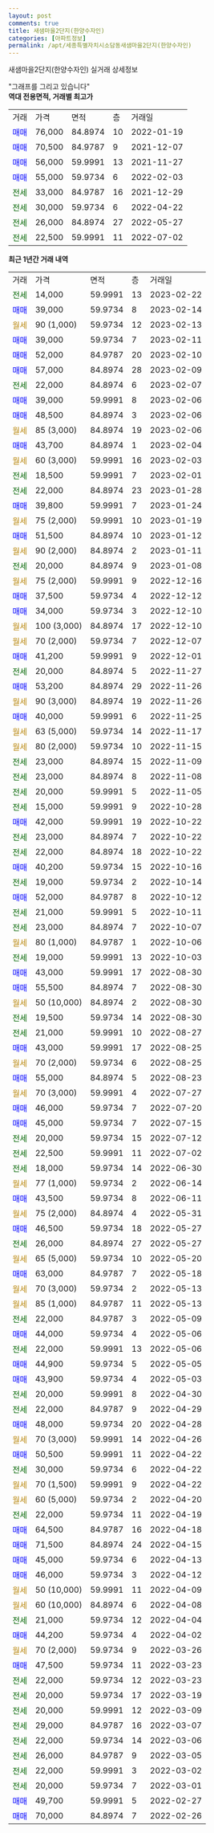 ```yaml
---
layout: post
comments: true
title: 새샘마을2단지(한양수자인)
categories: [아파트정보]
permalink: /apt/세종특별자치시소담동새샘마을2단지(한양수자인)
---
```


새샘마을2단지(한양수자인) 실거래 상세정보

<script type="text/javascript">
  google.charts.load('current', {'packages':['line', 'corechart']});
  google.charts.setOnLoadCallback(drawChart);

  function drawChart() {
    var data = new google.visualization.DataTable();
    data.addColumn('date', '거래일');
    data.addColumn('number', "매매");
    data.addColumn('number', "전세");
    data.addColumn('number', "전매");

    data.addRows([[new Date(Date.parse("2023-02-22")), null, 14000, null], [new Date(Date.parse("2023-02-14")), 39000, null, null], [new Date(Date.parse("2023-02-13")), null, null, null], [new Date(Date.parse("2023-02-11")), 39000, null, null], [new Date(Date.parse("2023-02-10")), 52000, null, null], [new Date(Date.parse("2023-02-09")), 57000, null, null], [new Date(Date.parse("2023-02-07")), null, 22000, null], [new Date(Date.parse("2023-02-06")), 39000, null, null], [new Date(Date.parse("2023-02-06")), 48500, null, null], [new Date(Date.parse("2023-02-06")), null, null, null], [new Date(Date.parse("2023-02-04")), 43700, null, null], [new Date(Date.parse("2023-02-03")), null, null, null], [new Date(Date.parse("2023-02-01")), null, 18500, null], [new Date(Date.parse("2023-01-28")), null, 22000, null], [new Date(Date.parse("2023-01-24")), 39800, null, null], [new Date(Date.parse("2023-01-19")), null, null, null], [new Date(Date.parse("2023-01-12")), 51500, null, null], [new Date(Date.parse("2023-01-11")), null, null, null], [new Date(Date.parse("2023-01-08")), null, 20000, null], [new Date(Date.parse("2022-12-16")), null, null, null], [new Date(Date.parse("2022-12-12")), 37500, null, null], [new Date(Date.parse("2022-12-10")), 34000, null, null], [new Date(Date.parse("2022-12-10")), null, null, null], [new Date(Date.parse("2022-12-07")), null, null, null], [new Date(Date.parse("2022-12-01")), 41200, null, null], [new Date(Date.parse("2022-11-27")), null, 20000, null], [new Date(Date.parse("2022-11-26")), 53200, null, null], [new Date(Date.parse("2022-11-26")), null, null, null], [new Date(Date.parse("2022-11-25")), 40000, null, null], [new Date(Date.parse("2022-11-17")), null, null, null], [new Date(Date.parse("2022-11-15")), null, null, null], [new Date(Date.parse("2022-11-09")), null, 23000, null], [new Date(Date.parse("2022-11-08")), null, 23000, null], [new Date(Date.parse("2022-11-05")), null, 20000, null], [new Date(Date.parse("2022-10-28")), null, 15000, null], [new Date(Date.parse("2022-10-22")), 42000, null, null], [new Date(Date.parse("2022-10-22")), null, 23000, null], [new Date(Date.parse("2022-10-22")), null, 22000, null], [new Date(Date.parse("2022-10-16")), 40200, null, null], [new Date(Date.parse("2022-10-14")), null, 19000, null], [new Date(Date.parse("2022-10-12")), 52000, null, null], [new Date(Date.parse("2022-10-11")), null, 21000, null], [new Date(Date.parse("2022-10-07")), null, 23000, null], [new Date(Date.parse("2022-10-06")), null, null, null], [new Date(Date.parse("2022-10-03")), null, 19000, null], [new Date(Date.parse("2022-08-30")), 43000, null, null], [new Date(Date.parse("2022-08-30")), 55500, null, null], [new Date(Date.parse("2022-08-30")), null, null, null], [new Date(Date.parse("2022-08-30")), null, 19500, null], [new Date(Date.parse("2022-08-27")), null, 21000, null], [new Date(Date.parse("2022-08-25")), 43000, null, null], [new Date(Date.parse("2022-08-25")), null, null, null], [new Date(Date.parse("2022-08-23")), 55000, null, null], [new Date(Date.parse("2022-07-27")), null, null, null], [new Date(Date.parse("2022-07-20")), 46000, null, null], [new Date(Date.parse("2022-07-15")), 45000, null, null], [new Date(Date.parse("2022-07-12")), null, 20000, null], [new Date(Date.parse("2022-07-02")), null, 22500, null], [new Date(Date.parse("2022-06-30")), null, 18000, null], [new Date(Date.parse("2022-06-14")), null, null, null], [new Date(Date.parse("2022-06-11")), 43500, null, null], [new Date(Date.parse("2022-05-31")), null, null, null], [new Date(Date.parse("2022-05-27")), 46500, null, null], [new Date(Date.parse("2022-05-27")), null, 26000, null], [new Date(Date.parse("2022-05-20")), null, null, null], [new Date(Date.parse("2022-05-18")), 63000, null, null], [new Date(Date.parse("2022-05-13")), null, null, null], [new Date(Date.parse("2022-05-13")), null, null, null], [new Date(Date.parse("2022-05-09")), null, 22000, null], [new Date(Date.parse("2022-05-06")), 44000, null, null], [new Date(Date.parse("2022-05-06")), null, 22000, null], [new Date(Date.parse("2022-05-05")), 44900, null, null], [new Date(Date.parse("2022-05-03")), 43900, null, null], [new Date(Date.parse("2022-04-30")), null, 20000, null], [new Date(Date.parse("2022-04-29")), null, 22000, null], [new Date(Date.parse("2022-04-28")), 48000, null, null], [new Date(Date.parse("2022-04-26")), null, null, null], [new Date(Date.parse("2022-04-22")), 50500, null, null], [new Date(Date.parse("2022-04-22")), null, 30000, null], [new Date(Date.parse("2022-04-22")), null, null, null], [new Date(Date.parse("2022-04-20")), null, null, null], [new Date(Date.parse("2022-04-19")), null, 22000, null], [new Date(Date.parse("2022-04-18")), 64500, null, null], [new Date(Date.parse("2022-04-15")), 71500, null, null], [new Date(Date.parse("2022-04-13")), 45000, null, null], [new Date(Date.parse("2022-04-12")), 46000, null, null], [new Date(Date.parse("2022-04-09")), null, null, null], [new Date(Date.parse("2022-04-08")), null, null, null], [new Date(Date.parse("2022-04-04")), null, 21000, null], [new Date(Date.parse("2022-04-02")), 44200, null, null], [new Date(Date.parse("2022-03-26")), null, null, null], [new Date(Date.parse("2022-03-23")), 47500, null, null], [new Date(Date.parse("2022-03-23")), null, 22000, null], [new Date(Date.parse("2022-03-19")), null, 20000, null], [new Date(Date.parse("2022-03-09")), null, 20000, null], [new Date(Date.parse("2022-03-07")), null, 29000, null], [new Date(Date.parse("2022-03-06")), null, 22000, null], [new Date(Date.parse("2022-03-05")), null, 26000, null], [new Date(Date.parse("2022-03-02")), null, 22000, null], [new Date(Date.parse("2022-03-01")), null, 20000, null], [new Date(Date.parse("2022-02-27")), 49700, null, null], [new Date(Date.parse("2022-02-26")), 70000, null, null]]);

    var options = {
      hAxis: {
        format: 'yyyy/MM/dd'
      },    
      lineWidth: 0,
      pointsVisible: true,    
      title: '최근 1년간 유형별 실거래가 분포',
      legend: { position: 'bottom' }
    };

    var formatter = new google.visualization.NumberFormat({pattern:'###,###'} );
    formatter.format(data, 1);
    formatter.format(data, 2);
    
    setTimeout(function() {
        var chart = new google.visualization.LineChart(document.getElementById('columnchart_material'));
        chart.draw(data, (options));
        document.getElementById('loading').style.display = 'none';
    }, 200);
  }
</script>


<div id="loading" style="z-index:20; display: block; margin-left: 0px">"그래프를 그리고 있습니다"</div>
<div id="columnchart_material" style="width: 95%; margin-left: 0px; display: block"></div>
<!-- contents start -->
<b>역대 전용면적, 거래별 최고가</b>
<table class="sortable">
    <tr>
      <td>거래</td>
      <td>가격</td>
      <td>면적</td>
      <td>층</td>
      <td>거래일</td>
    </tr>
        <tr>
          <td><a style="color: blue">매매</a></td>
          <td>76,000</td>
          <td>84.8974</td>
          <td>10</td>
          <td>2022-01-19</td>
        </tr>            <tr>
          <td><a style="color: blue">매매</a></td>
          <td>70,500</td>
          <td>84.9787</td>
          <td>9</td>
          <td>2021-12-07</td>
        </tr>            <tr>
          <td><a style="color: blue">매매</a></td>
          <td>56,000</td>
          <td>59.9991</td>
          <td>13</td>
          <td>2021-11-27</td>
        </tr>            <tr>
          <td><a style="color: blue">매매</a></td>
          <td>55,000</td>
          <td>59.9734</td>
          <td>6</td>
          <td>2022-02-03</td>
        </tr>        
        <tr>
              <td><a style="color: darkgreen">전세</a></td>
              <td>33,000</td>
              <td>84.9787</td>
              <td>16</td>
              <td>2021-12-29</td>
            </tr>            <tr>
              <td><a style="color: darkgreen">전세</a></td>
              <td>30,000</td>
              <td>59.9734</td>
              <td>6</td>
              <td>2022-04-22</td>
            </tr>            <tr>
              <td><a style="color: darkgreen">전세</a></td>
              <td>26,000</td>
              <td>84.8974</td>
              <td>27</td>
              <td>2022-05-27</td>
            </tr>            <tr>
              <td><a style="color: darkgreen">전세</a></td>
              <td>22,500</td>
              <td>59.9991</td>
              <td>11</td>
              <td>2022-07-02</td>
            </tr>        
    
</table>

<b>최근 1년간 거래 내역</b>

<table class="sortable">
    <tr>
      <td>거래</td>
      <td>가격</td>
      <td>면적</td>
      <td>층</td>
      <td>거래일</td>
    </tr>
    <tr>
      <td><a style="color: darkgreen">전세</a></td>
      <td>14,000</td>
      <td>59.9991</td>
      <td>13</td>
      <td>2023-02-22</td>
    </tr>          <tr>
      <td><a style="color: blue">매매</a></td>
      <td>39,000</td>
      <td>59.9734</td>
      <td>8</td>
      <td>2023-02-14</td>
    </tr>          <tr>
      <td><a style="color: darkgoldenrod">월세</a></td>
      <td>90 (1,000)</td>
      <td>59.9734</td>
      <td>12</td>
      <td>2023-02-13</td>
    </tr>          <tr>
      <td><a style="color: blue">매매</a></td>
      <td>39,000</td>
      <td>59.9734</td>
      <td>7</td>
      <td>2023-02-11</td>
    </tr>          <tr>
      <td><a style="color: blue">매매</a></td>
      <td>52,000</td>
      <td>84.9787</td>
      <td>20</td>
      <td>2023-02-10</td>
    </tr>          <tr>
      <td><a style="color: blue">매매</a></td>
      <td>57,000</td>
      <td>84.8974</td>
      <td>28</td>
      <td>2023-02-09</td>
    </tr>          <tr>
      <td><a style="color: darkgreen">전세</a></td>
      <td>22,000</td>
      <td>84.8974</td>
      <td>6</td>
      <td>2023-02-07</td>
    </tr>          <tr>
      <td><a style="color: blue">매매</a></td>
      <td>39,000</td>
      <td>59.9991</td>
      <td>8</td>
      <td>2023-02-06</td>
    </tr>          <tr>
      <td><a style="color: blue">매매</a></td>
      <td>48,500</td>
      <td>84.8974</td>
      <td>3</td>
      <td>2023-02-06</td>
    </tr>          <tr>
      <td><a style="color: darkgoldenrod">월세</a></td>
      <td>85 (3,000)</td>
      <td>84.8974</td>
      <td>19</td>
      <td>2023-02-06</td>
    </tr>          <tr>
      <td><a style="color: blue">매매</a></td>
      <td>43,700</td>
      <td>84.8974</td>
      <td>1</td>
      <td>2023-02-04</td>
    </tr>          <tr>
      <td><a style="color: darkgoldenrod">월세</a></td>
      <td>60 (3,000)</td>
      <td>59.9991</td>
      <td>16</td>
      <td>2023-02-03</td>
    </tr>          <tr>
      <td><a style="color: darkgreen">전세</a></td>
      <td>18,500</td>
      <td>59.9991</td>
      <td>7</td>
      <td>2023-02-01</td>
    </tr>          <tr>
      <td><a style="color: darkgreen">전세</a></td>
      <td>22,000</td>
      <td>84.8974</td>
      <td>23</td>
      <td>2023-01-28</td>
    </tr>          <tr>
      <td><a style="color: blue">매매</a></td>
      <td>39,800</td>
      <td>59.9991</td>
      <td>7</td>
      <td>2023-01-24</td>
    </tr>          <tr>
      <td><a style="color: darkgoldenrod">월세</a></td>
      <td>75 (2,000)</td>
      <td>59.9991</td>
      <td>10</td>
      <td>2023-01-19</td>
    </tr>          <tr>
      <td><a style="color: blue">매매</a></td>
      <td>51,500</td>
      <td>84.8974</td>
      <td>10</td>
      <td>2023-01-12</td>
    </tr>          <tr>
      <td><a style="color: darkgoldenrod">월세</a></td>
      <td>90 (2,000)</td>
      <td>84.8974</td>
      <td>2</td>
      <td>2023-01-11</td>
    </tr>          <tr>
      <td><a style="color: darkgreen">전세</a></td>
      <td>20,000</td>
      <td>84.8974</td>
      <td>9</td>
      <td>2023-01-08</td>
    </tr>          <tr>
      <td><a style="color: darkgoldenrod">월세</a></td>
      <td>75 (2,000)</td>
      <td>59.9991</td>
      <td>9</td>
      <td>2022-12-16</td>
    </tr>          <tr>
      <td><a style="color: blue">매매</a></td>
      <td>37,500</td>
      <td>59.9734</td>
      <td>4</td>
      <td>2022-12-12</td>
    </tr>          <tr>
      <td><a style="color: blue">매매</a></td>
      <td>34,000</td>
      <td>59.9734</td>
      <td>3</td>
      <td>2022-12-10</td>
    </tr>          <tr>
      <td><a style="color: darkgoldenrod">월세</a></td>
      <td>100 (3,000)</td>
      <td>84.8974</td>
      <td>17</td>
      <td>2022-12-10</td>
    </tr>          <tr>
      <td><a style="color: darkgoldenrod">월세</a></td>
      <td>70 (2,000)</td>
      <td>59.9734</td>
      <td>7</td>
      <td>2022-12-07</td>
    </tr>          <tr>
      <td><a style="color: blue">매매</a></td>
      <td>41,200</td>
      <td>59.9991</td>
      <td>9</td>
      <td>2022-12-01</td>
    </tr>          <tr>
      <td><a style="color: darkgreen">전세</a></td>
      <td>20,000</td>
      <td>84.8974</td>
      <td>5</td>
      <td>2022-11-27</td>
    </tr>          <tr>
      <td><a style="color: blue">매매</a></td>
      <td>53,200</td>
      <td>84.8974</td>
      <td>29</td>
      <td>2022-11-26</td>
    </tr>          <tr>
      <td><a style="color: darkgoldenrod">월세</a></td>
      <td>90 (3,000)</td>
      <td>84.8974</td>
      <td>19</td>
      <td>2022-11-26</td>
    </tr>          <tr>
      <td><a style="color: blue">매매</a></td>
      <td>40,000</td>
      <td>59.9991</td>
      <td>6</td>
      <td>2022-11-25</td>
    </tr>          <tr>
      <td><a style="color: darkgoldenrod">월세</a></td>
      <td>63 (5,000)</td>
      <td>59.9734</td>
      <td>14</td>
      <td>2022-11-17</td>
    </tr>          <tr>
      <td><a style="color: darkgoldenrod">월세</a></td>
      <td>80 (2,000)</td>
      <td>59.9734</td>
      <td>10</td>
      <td>2022-11-15</td>
    </tr>          <tr>
      <td><a style="color: darkgreen">전세</a></td>
      <td>23,000</td>
      <td>84.8974</td>
      <td>15</td>
      <td>2022-11-09</td>
    </tr>          <tr>
      <td><a style="color: darkgreen">전세</a></td>
      <td>23,000</td>
      <td>84.8974</td>
      <td>8</td>
      <td>2022-11-08</td>
    </tr>          <tr>
      <td><a style="color: darkgreen">전세</a></td>
      <td>20,000</td>
      <td>59.9991</td>
      <td>5</td>
      <td>2022-11-05</td>
    </tr>          <tr>
      <td><a style="color: darkgreen">전세</a></td>
      <td>15,000</td>
      <td>59.9991</td>
      <td>9</td>
      <td>2022-10-28</td>
    </tr>          <tr>
      <td><a style="color: blue">매매</a></td>
      <td>42,000</td>
      <td>59.9991</td>
      <td>19</td>
      <td>2022-10-22</td>
    </tr>          <tr>
      <td><a style="color: darkgreen">전세</a></td>
      <td>23,000</td>
      <td>84.8974</td>
      <td>7</td>
      <td>2022-10-22</td>
    </tr>          <tr>
      <td><a style="color: darkgreen">전세</a></td>
      <td>22,000</td>
      <td>84.8974</td>
      <td>18</td>
      <td>2022-10-22</td>
    </tr>          <tr>
      <td><a style="color: blue">매매</a></td>
      <td>40,200</td>
      <td>59.9734</td>
      <td>15</td>
      <td>2022-10-16</td>
    </tr>          <tr>
      <td><a style="color: darkgreen">전세</a></td>
      <td>19,000</td>
      <td>59.9734</td>
      <td>2</td>
      <td>2022-10-14</td>
    </tr>          <tr>
      <td><a style="color: blue">매매</a></td>
      <td>52,000</td>
      <td>84.9787</td>
      <td>8</td>
      <td>2022-10-12</td>
    </tr>          <tr>
      <td><a style="color: darkgreen">전세</a></td>
      <td>21,000</td>
      <td>59.9991</td>
      <td>5</td>
      <td>2022-10-11</td>
    </tr>          <tr>
      <td><a style="color: darkgreen">전세</a></td>
      <td>23,000</td>
      <td>84.8974</td>
      <td>7</td>
      <td>2022-10-07</td>
    </tr>          <tr>
      <td><a style="color: darkgoldenrod">월세</a></td>
      <td>80 (1,000)</td>
      <td>84.9787</td>
      <td>1</td>
      <td>2022-10-06</td>
    </tr>          <tr>
      <td><a style="color: darkgreen">전세</a></td>
      <td>19,000</td>
      <td>59.9991</td>
      <td>13</td>
      <td>2022-10-03</td>
    </tr>          <tr>
      <td><a style="color: blue">매매</a></td>
      <td>43,000</td>
      <td>59.9991</td>
      <td>17</td>
      <td>2022-08-30</td>
    </tr>          <tr>
      <td><a style="color: blue">매매</a></td>
      <td>55,500</td>
      <td>84.8974</td>
      <td>7</td>
      <td>2022-08-30</td>
    </tr>          <tr>
      <td><a style="color: darkgoldenrod">월세</a></td>
      <td>50 (10,000)</td>
      <td>84.8974</td>
      <td>2</td>
      <td>2022-08-30</td>
    </tr>          <tr>
      <td><a style="color: darkgreen">전세</a></td>
      <td>19,500</td>
      <td>59.9734</td>
      <td>14</td>
      <td>2022-08-30</td>
    </tr>          <tr>
      <td><a style="color: darkgreen">전세</a></td>
      <td>21,000</td>
      <td>59.9991</td>
      <td>10</td>
      <td>2022-08-27</td>
    </tr>          <tr>
      <td><a style="color: blue">매매</a></td>
      <td>43,000</td>
      <td>59.9991</td>
      <td>17</td>
      <td>2022-08-25</td>
    </tr>          <tr>
      <td><a style="color: darkgoldenrod">월세</a></td>
      <td>70 (2,000)</td>
      <td>59.9734</td>
      <td>6</td>
      <td>2022-08-25</td>
    </tr>          <tr>
      <td><a style="color: blue">매매</a></td>
      <td>55,000</td>
      <td>84.8974</td>
      <td>5</td>
      <td>2022-08-23</td>
    </tr>          <tr>
      <td><a style="color: darkgoldenrod">월세</a></td>
      <td>70 (3,000)</td>
      <td>59.9991</td>
      <td>4</td>
      <td>2022-07-27</td>
    </tr>          <tr>
      <td><a style="color: blue">매매</a></td>
      <td>46,000</td>
      <td>59.9734</td>
      <td>7</td>
      <td>2022-07-20</td>
    </tr>          <tr>
      <td><a style="color: blue">매매</a></td>
      <td>45,000</td>
      <td>59.9734</td>
      <td>7</td>
      <td>2022-07-15</td>
    </tr>          <tr>
      <td><a style="color: darkgreen">전세</a></td>
      <td>20,000</td>
      <td>59.9734</td>
      <td>15</td>
      <td>2022-07-12</td>
    </tr>          <tr>
      <td><a style="color: darkgreen">전세</a></td>
      <td>22,500</td>
      <td>59.9991</td>
      <td>11</td>
      <td>2022-07-02</td>
    </tr>          <tr>
      <td><a style="color: darkgreen">전세</a></td>
      <td>18,000</td>
      <td>59.9734</td>
      <td>14</td>
      <td>2022-06-30</td>
    </tr>          <tr>
      <td><a style="color: darkgoldenrod">월세</a></td>
      <td>77 (1,000)</td>
      <td>59.9734</td>
      <td>2</td>
      <td>2022-06-14</td>
    </tr>          <tr>
      <td><a style="color: blue">매매</a></td>
      <td>43,500</td>
      <td>59.9734</td>
      <td>8</td>
      <td>2022-06-11</td>
    </tr>          <tr>
      <td><a style="color: darkgoldenrod">월세</a></td>
      <td>75 (2,000)</td>
      <td>84.8974</td>
      <td>4</td>
      <td>2022-05-31</td>
    </tr>          <tr>
      <td><a style="color: blue">매매</a></td>
      <td>46,500</td>
      <td>59.9734</td>
      <td>18</td>
      <td>2022-05-27</td>
    </tr>          <tr>
      <td><a style="color: darkgreen">전세</a></td>
      <td>26,000</td>
      <td>84.8974</td>
      <td>27</td>
      <td>2022-05-27</td>
    </tr>          <tr>
      <td><a style="color: darkgoldenrod">월세</a></td>
      <td>65 (5,000)</td>
      <td>59.9734</td>
      <td>10</td>
      <td>2022-05-20</td>
    </tr>          <tr>
      <td><a style="color: blue">매매</a></td>
      <td>63,000</td>
      <td>84.9787</td>
      <td>7</td>
      <td>2022-05-18</td>
    </tr>          <tr>
      <td><a style="color: darkgoldenrod">월세</a></td>
      <td>70 (3,000)</td>
      <td>59.9734</td>
      <td>2</td>
      <td>2022-05-13</td>
    </tr>          <tr>
      <td><a style="color: darkgoldenrod">월세</a></td>
      <td>85 (1,000)</td>
      <td>84.9787</td>
      <td>11</td>
      <td>2022-05-13</td>
    </tr>          <tr>
      <td><a style="color: darkgreen">전세</a></td>
      <td>22,000</td>
      <td>84.9787</td>
      <td>3</td>
      <td>2022-05-09</td>
    </tr>          <tr>
      <td><a style="color: blue">매매</a></td>
      <td>44,000</td>
      <td>59.9734</td>
      <td>4</td>
      <td>2022-05-06</td>
    </tr>          <tr>
      <td><a style="color: darkgreen">전세</a></td>
      <td>22,000</td>
      <td>59.9991</td>
      <td>13</td>
      <td>2022-05-06</td>
    </tr>          <tr>
      <td><a style="color: blue">매매</a></td>
      <td>44,900</td>
      <td>59.9734</td>
      <td>5</td>
      <td>2022-05-05</td>
    </tr>          <tr>
      <td><a style="color: blue">매매</a></td>
      <td>43,900</td>
      <td>59.9734</td>
      <td>4</td>
      <td>2022-05-03</td>
    </tr>          <tr>
      <td><a style="color: darkgreen">전세</a></td>
      <td>20,000</td>
      <td>59.9991</td>
      <td>8</td>
      <td>2022-04-30</td>
    </tr>          <tr>
      <td><a style="color: darkgreen">전세</a></td>
      <td>22,000</td>
      <td>84.9787</td>
      <td>9</td>
      <td>2022-04-29</td>
    </tr>          <tr>
      <td><a style="color: blue">매매</a></td>
      <td>48,000</td>
      <td>59.9734</td>
      <td>20</td>
      <td>2022-04-28</td>
    </tr>          <tr>
      <td><a style="color: darkgoldenrod">월세</a></td>
      <td>70 (3,000)</td>
      <td>59.9991</td>
      <td>14</td>
      <td>2022-04-26</td>
    </tr>          <tr>
      <td><a style="color: blue">매매</a></td>
      <td>50,500</td>
      <td>59.9991</td>
      <td>11</td>
      <td>2022-04-22</td>
    </tr>          <tr>
      <td><a style="color: darkgreen">전세</a></td>
      <td>30,000</td>
      <td>59.9734</td>
      <td>6</td>
      <td>2022-04-22</td>
    </tr>          <tr>
      <td><a style="color: darkgoldenrod">월세</a></td>
      <td>70 (1,500)</td>
      <td>59.9991</td>
      <td>9</td>
      <td>2022-04-22</td>
    </tr>          <tr>
      <td><a style="color: darkgoldenrod">월세</a></td>
      <td>60 (5,000)</td>
      <td>59.9734</td>
      <td>2</td>
      <td>2022-04-20</td>
    </tr>          <tr>
      <td><a style="color: darkgreen">전세</a></td>
      <td>22,000</td>
      <td>59.9734</td>
      <td>11</td>
      <td>2022-04-19</td>
    </tr>          <tr>
      <td><a style="color: blue">매매</a></td>
      <td>64,500</td>
      <td>84.9787</td>
      <td>16</td>
      <td>2022-04-18</td>
    </tr>          <tr>
      <td><a style="color: blue">매매</a></td>
      <td>71,500</td>
      <td>84.8974</td>
      <td>24</td>
      <td>2022-04-15</td>
    </tr>          <tr>
      <td><a style="color: blue">매매</a></td>
      <td>45,000</td>
      <td>59.9734</td>
      <td>6</td>
      <td>2022-04-13</td>
    </tr>          <tr>
      <td><a style="color: blue">매매</a></td>
      <td>46,000</td>
      <td>59.9734</td>
      <td>3</td>
      <td>2022-04-12</td>
    </tr>          <tr>
      <td><a style="color: darkgoldenrod">월세</a></td>
      <td>50 (10,000)</td>
      <td>59.9991</td>
      <td>11</td>
      <td>2022-04-09</td>
    </tr>          <tr>
      <td><a style="color: darkgoldenrod">월세</a></td>
      <td>60 (10,000)</td>
      <td>84.8974</td>
      <td>6</td>
      <td>2022-04-08</td>
    </tr>          <tr>
      <td><a style="color: darkgreen">전세</a></td>
      <td>21,000</td>
      <td>59.9734</td>
      <td>12</td>
      <td>2022-04-04</td>
    </tr>          <tr>
      <td><a style="color: blue">매매</a></td>
      <td>44,200</td>
      <td>59.9734</td>
      <td>4</td>
      <td>2022-04-02</td>
    </tr>          <tr>
      <td><a style="color: darkgoldenrod">월세</a></td>
      <td>70 (2,000)</td>
      <td>59.9734</td>
      <td>9</td>
      <td>2022-03-26</td>
    </tr>          <tr>
      <td><a style="color: blue">매매</a></td>
      <td>47,500</td>
      <td>59.9734</td>
      <td>11</td>
      <td>2022-03-23</td>
    </tr>          <tr>
      <td><a style="color: darkgreen">전세</a></td>
      <td>22,000</td>
      <td>59.9734</td>
      <td>12</td>
      <td>2022-03-23</td>
    </tr>          <tr>
      <td><a style="color: darkgreen">전세</a></td>
      <td>20,000</td>
      <td>59.9734</td>
      <td>17</td>
      <td>2022-03-19</td>
    </tr>          <tr>
      <td><a style="color: darkgreen">전세</a></td>
      <td>20,000</td>
      <td>59.9991</td>
      <td>12</td>
      <td>2022-03-09</td>
    </tr>          <tr>
      <td><a style="color: darkgreen">전세</a></td>
      <td>29,000</td>
      <td>84.9787</td>
      <td>16</td>
      <td>2022-03-07</td>
    </tr>          <tr>
      <td><a style="color: darkgreen">전세</a></td>
      <td>22,000</td>
      <td>59.9734</td>
      <td>14</td>
      <td>2022-03-06</td>
    </tr>          <tr>
      <td><a style="color: darkgreen">전세</a></td>
      <td>26,000</td>
      <td>84.9787</td>
      <td>9</td>
      <td>2022-03-05</td>
    </tr>          <tr>
      <td><a style="color: darkgreen">전세</a></td>
      <td>22,000</td>
      <td>59.9991</td>
      <td>3</td>
      <td>2022-03-02</td>
    </tr>          <tr>
      <td><a style="color: darkgreen">전세</a></td>
      <td>20,000</td>
      <td>59.9734</td>
      <td>7</td>
      <td>2022-03-01</td>
    </tr>          <tr>
      <td><a style="color: blue">매매</a></td>
      <td>49,700</td>
      <td>59.9991</td>
      <td>5</td>
      <td>2022-02-27</td>
    </tr>          <tr>
      <td><a style="color: blue">매매</a></td>
      <td>70,000</td>
      <td>84.8974</td>
      <td>7</td>
      <td>2022-02-26</td>
    </tr>      </table>
<!-- contents end -->    

